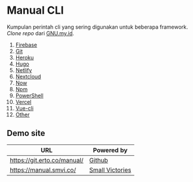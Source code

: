 # Manual CLI

Kumpulan perintah cli yang sering digunakan untuk beberapa framework. _Clone repo_ dari [GNU.my.id](https://gnu.my.id).

1. [Firebase](firebase.md)
1. [Git](git.md)
1. [Heroku](heroku.md)
1. [Hugo](hugo.md)
1. [Netlify](netlify.md)
1. [Nextcloud](nextcloud.md)
1. [Now](now.md)
1. [Npm](npm.md)
1. [PowerShell](powershell.md)
1. [Vercel](vercel.md)
1. [Vue-cli](vue-cli.md)
1. [Other](other.md)

## Demo site

URL | Powered by
---------|----------
 https://git.erto.co/manual/ | [Github](https://git.erto.co/manual/)
 https://manual.smvi.co/ | [Small Victories](https://manual.smvi.co/)
